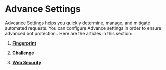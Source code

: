 # Advance Settings

Advcance Settings helps you quickly determine, manage, and mitigate automated requests. You can configure Advance settings in order to ensure advanced bot protection.. Here are the articles in this section:


1. [**Fingerprint**](fingerprint.md)

2. [**Challenge**](challenge.md)

3. [**Web Security**](websec.md)

